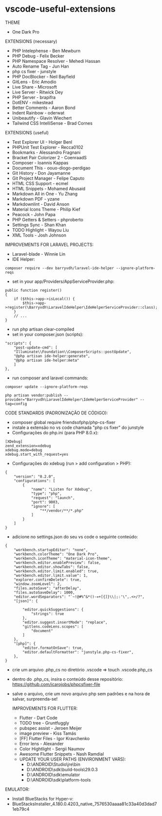 # vscode-useful-extensions
THEME
 - One Dark Pro
 
EXTENSIONS (necessary)
 - PHP Intelephense - Ben Mewburn
 - PHP Debug - Felix Becker
 - PHP Namespace Resolver - Mehedi Hassan
 - Auto Rename Tag - Jun Han
 - php cs fixer - junstyle
 - PHP DocBlocker - Neil Bayfield
 - GitLens - Eric Amodio
 - Live Share - Microsoft
 - Live Server - Ritwick Dey
 - PHP Server - brapifra
 - DotENV - mikestead
 - Better Comments - Aaron Bond
 - Indent Rainbow - oderwat
 - Unibeautify - Glavin Wiechert
 - Tailwind CSS IntelliSense - Brad Cornes

EXTENSIONS (useful)
 - Test Explorer UI - Holger Benl
 - PHPUnit Test Explorer - Recca0102
 - Bookmarks - Alessandro Fragnani
 - Bracket Pair Colorizer 2 - CoenraadS
 - Composer - Ioannis Kappas
 - Document This - oouo-diogo-perdigao
 - Git History - Don Jayamanne
 - Git Project Manager - Felipe Caputo
 - HTML CSS Support - ecmel
 - HTML Snippets - Mohamed Abusaid
 - Markdown All in One - Yu Zhang
 - Markdown PDF - yzane
 - Markdownlint - David Anson
 - Material Icons Theme - Philip Kief
 - Peacock - John Papa
 - PHP Getters & Setters - phproberto
 - Settings Sync - Shan Khan
 - TODO Highlight - Wayou Liu
 - XML Tools - Josh Johnson
 
IMPROVEMENTS FOR LARAVEL PROJECTS:
 - Laravel-blade - Winnie Lin
 - IDE Helper:
```
composer require --dev barryvdh/laravel-ide-helper --ignore-platform-reqs
```
 - set in your app/Providers/AppServiceProvider.php:
```
public function register()
{
    if ($this->app->isLocal()) {
        $this->app->register(\Barryvdh\LaravelIdeHelper\IdeHelperServiceProvider::class);
    }
    // ...
}
```
 - run php artisan clear-compiled
 - set in your composer.json (scripts):
```
"scripts": {
    "post-update-cmd": [
    "Illuminate\\Foundation\\ComposerScripts::postUpdate",
    "@php artisan ide-helper:generate",
    "@php artisan ide-helper:meta"
    ]
},
```
   
   - run composer and laravel commands:
```
composer update --ignore-platform-reqs

php artisan vendor:publish --provider="Barryvdh\LaravelIdeHelper\IdeHelperServiceProvider" --tag=config
```
    
CODE STANDARDS (PADRONIZAÇÃO DE CÓDIGO):
 - composer global require friendsofphp/php-cs-fixer
 - instale a extensão no vs code chamada "php cs fixer" do junstyle
 - Configurações do php.ini (para PHP 8.0.x):
```
[XDebug]
zend_extension=xdebug
xdebug.mode=debug
xdebug.start_with_request=yes
```
 - Configurações do xdebug (run > add configuration > PHP):
```
{
    "version": "0.2.0",
    "configurations": [
        {
            "name": "Listen for Xdebug",
            "type": "php",
            "request": "launch",
            "port": 9003,
            "ignore": [
                "**/vendor/**/*.php"
            ]
        }
    ]
}
```
 - adicione no settings.json do seu vs code o seguinte conteúdo:
```
{
    "workbench.startupEditor": "none",
    "workbench.colorTheme": "One Dark Pro",
    "workbench.iconTheme": "material-icon-theme",
    "workbench.editor.enablePreview": false,
    "workbench.editor.showTabs": false,
    "workbench.editor.limit.enabled": true,
    "workbench.editor.limit.value": 1,
    "explorer.confirmDelete": true,
    "window.zoomLevel": 2,
    "files.autoSave": "afterDelay",
    "files.autoSaveDelay": 1000,
    "editor.wordSeparators": "`~!@#%^&*()-=+[{]}\\|;:'\",.<>/?",
    "[json]": {

        "editor.quickSuggestions": {
            "strings": true
        },
        "editor.suggest.insertMode": "replace",
        "gitlens.codeLens.scopes": [
            "document"
        ]
    },
    "[php]": {
        "editor.formatOnSave": true,
        "editor.defaultFormatter": "junstyle.php-cs-fixer",
    },
}
```
 - crie um arquivo .php_cs no diretório .vscode => touch .vscode\.php_cs
 - dentro do .php_cs, insira o conteúdo desse repositório: https://github.com/icarojobs/phpcsfixer-file
 - salve o arquivo, crie um novo arquivo php sem padrões e na hora de salvar, surpreenda-se!
 
    
    IMPROVEMENTS FOR FLUTTER:
     - Flutter - Dart Code
     - TODO tree - Gruntfuggly
     - pubspec assist - Jeroen Meijer
     - image preview - Kiss Tamás
     - [FF] Flutter Files - Igor Kravchenko
     - Error lens - Alexander
     - Color Hightlight - Sergii Naumov
     - Awesome Flutter Snippets - Nash Ramdial
     - UPDATE YOUR USER PATHS (ENVIRONMENT VARS):
       - D:\ANDROID\Studio\jre\bin
       - D:\ANDROID\sdk\build-tools\29.0.3
       - D:\ANDROID\sdk\emulator
       - D:\ANDROID\sdk\platform-tools
       
EMULATOR:
 - Install BlueStacks for Hyper-v:
  - BlueStacksInstaller_4.180.0.4203_native_7576530aaaa81c33a40d3dad71eb79c4
